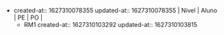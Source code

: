-
  created-at:: 1627310078355
  updated-at:: 1627310078355
  | Nivel | Aluno | PE | PO |
	- RM1
	  created-at:: 1627310103292
	  updated-at:: 1627310103815